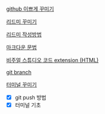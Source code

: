 <a href="https://velog.io/@woo0_hooo/Github-github-profile-%EA%B0%84%EC%A7%80%EB%82%98%EA%B2%8C-%EA%BE%B8%EB%AF%B8%EA%B8%B0">github 이쁘게 꾸미기</a>

<a href="https://velog.io/@seondal/Github-Readme-%EA%BE%B8%EB%AF%B8%EA%B8%B0-%EC%B4%9D%EC%A0%95%EB%A6%AC">리드미 꾸미기</a>

<a href="https://lsh424.tistory.com/37">리드미 작성방법</a>

<a href="https://gist.github.com/ihoneymon/652be052a0727ad59601">마크다운 문법</a>

<a href="https://parkjh7764.tistory.com/93">비주얼 스튜디오 코드 extension (HTML)</a>

<a href="https://backlog.com/git-tutorial/kr/stepup/stepup1_1.html">git branch</a>

<a href="https://prod.velog.io/@uni_mocha/iTerm2%EB%A5%BC-%EC%9D%B4%EC%9A%A9%ED%95%9C-MacOS-%ED%84%B0%EB%AF%B8%EB%84%90-%EA%BE%B8%EB%AF%B8%EA%B8%B0">터미널 꾸미기</a>


- [x] git push 방법
- [x] 터미널 기초
